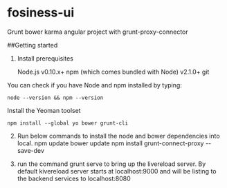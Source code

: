 # fosiness-ui
Grunt bower karma angular project with grunt-proxy-connector

##Getting started

1) Install prerequisites

    Node.js v0.10.x+
    npm (which comes bundled with Node) v2.1.0+
    git
    
  You can check if you have Node and npm installed by typing:
  
    node --version && npm --version

  Install the Yeoman toolset
  
    npm install --global yo bower grunt-cli
    
2) Run below commands to install the node and bower dependencies into local.
     npm update
     bower update
     npm install grunt-connect-proxy --save-dev
    
3) run the command grunt serve to bring up the livereload server.
  By default kivereload server starts at localhost:9000 and will be listing to the backend services to localhost:8080
  
  
